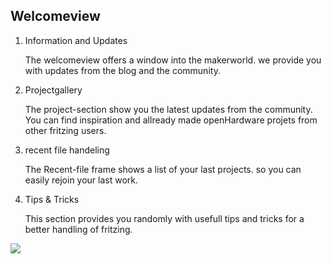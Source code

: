 ## Welcomeview ##
1. Information and Updates
	
	The welcomeview offers a window into the makerworld. we provide you with updates from the blog and the community.
 
2. Projectgallery
	
	The project-section show you the latest updates from the community. You can find inspiration and allready made openHardware projets from other fritzing users.
  
3. recent file handeling
	
	The Recent-file frame shows a list of your last projects. so you can easily rejoin your last work.

4. Tips & Tricks

	This section provides you randomly with usefull tips and tricks for a better handling of fritzing.
    
![](C:/Users/joev/Documents/AAA/Fritzing/fritzGitWeb/fritzing_org/content/screenshots/01_welcomeview.png)